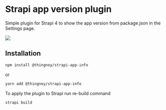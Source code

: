 # Strapi app version plugin

Simple plugin for Strapi 4 to show the app version from package.json in the Settings page.

<img src="image.png" />

## Installation

```sh
npm install @thingnoy/strapi-app-info
```

or

```sh
yarn add @thingnoy/strapi-app-info
```

To apply the plugin to Strapi run re-build command

```sh
strapi build
```
